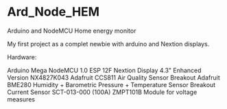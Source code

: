 # Ard_Node_HEM
Arduino and NodeMCU Home energy monitor

My first project as a complet newbie with arduino and Nextion displays.

Hardware:
  
  Arduino Mega
  NodeMCU 1.0 ESP 12F
  Nextion Display 4.3" Enhanced Version NX4827K043 
  Adafruit CCS811 Air Quality Sensor Breakout
  Adafruit BME280 Humidity + Barometric Pressure + Temperature Sensor Breakout
  Current Sensor SCT-013-000 (100A)
  ZMPT101B Module for voltage measures
